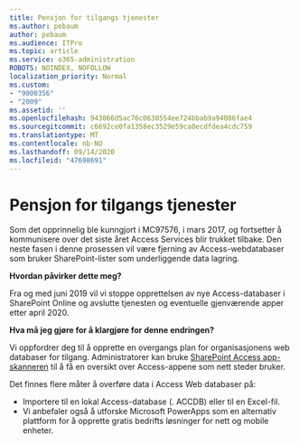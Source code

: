 ```yaml
---
title: Pensjon for tilgangs tjenester
ms.author: pebaum
author: pebaum
ms.audience: ITPro
ms.topic: article
ms.service: o365-administration
ROBOTS: NOINDEX, NOFOLLOW
localization_priority: Normal
ms.custom:
- "9000356"
- "2009"
ms.assetid: ''
ms.openlocfilehash: 943066d5ac76c0630554ee724bbab9a94086fae4
ms.sourcegitcommit: c6692ce0fa1358ec3529e59ca0ecdfdea4cdc759
ms.translationtype: MT
ms.contentlocale: nb-NO
ms.lasthandoff: 09/14/2020
ms.locfileid: "47698691"
---
```

# <a name="access-services-retirement"></a>Pensjon for tilgangs tjenester

Som det opprinnelig ble kunngjort i MC97576, i mars 2017, og fortsetter å kommunisere over det siste året Access Services blir trukket tilbake. Den neste fasen i denne prosessen vil være fjerning av Access-webdatabaser som bruker SharePoint-lister som underliggende data lagring.

**Hvordan påvirker dette meg?**

Fra og med juni 2019 vil vi stoppe opprettelsen av nye Access-databaser i SharePoint Online og avslutte tjenesten og eventuelle gjenværende apper etter april 2020.

**Hva må jeg gjøre for å klargjøre for denne endringen?**

Vi oppfordrer deg til å opprette en overgangs plan for organisasjonens web databaser for tilgang. Administratorer kan bruke [SharePoint Access app-skanneren](https://github.com/SharePoint/PnP-Tools/tree/master/Solutions/SharePoint.AccessApp.Scanner) til å få en oversikt over Access-appene som nett steder bruker.

Det finnes flere måter å overføre data i Access Web databaser på:

- Importere til en lokal Access-database (. ACCDB) eller til en Excel-fil.
- Vi anbefaler også å utforske Microsoft PowerApps som en alternativ plattform for å opprette gratis bedrifts løsninger for nett og mobile enheter.